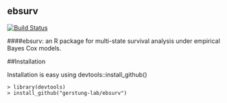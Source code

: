 ebsurv
-----

[![Build Status](https://travis-ci.org/mg14/CoxHD.svg)](https://travis-ci.org/mg14/CoxHD)

####ebsurv: an R package for multi-state survival analysis under empirical Bayes Cox models.
 

##Installation

Installation is easy using devtools::install_github()

	> library(devtools)
	> install_github("gerstung-lab/ebsurv")
